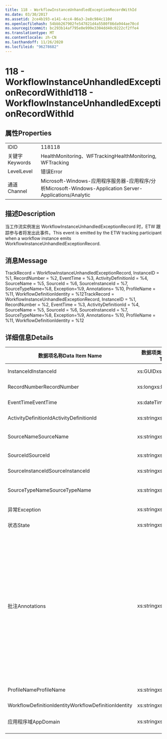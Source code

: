 ```yaml
---
title: 118 - WorkflowInstanceUnhandledExceptionRecordWithId
ms.date: 03/30/2017
ms.assetid: 2ce4b193-e141-4cc4-86a3-2e8c984c110d
ms.openlocfilehash: 54bbb267902fe547821d4a5580f86da944ae70cd
ms.sourcegitcommit: bc293b14af795e0e999e3304dd40c0222cf2ffe4
ms.translationtype: MT
ms.contentlocale: zh-CN
ms.lasthandoff: 11/26/2020
ms.locfileid: "96278682"
---
```

# <a name="118---workflowinstanceunhandledexceptionrecordwithid"></a><span data-ttu-id="5fb87-102">118 - WorkflowInstanceUnhandledExceptionRecordWithId</span><span class="sxs-lookup"><span data-stu-id="5fb87-102">118 - WorkflowInstanceUnhandledExceptionRecordWithId</span></span>

## <a name="properties"></a><span data-ttu-id="5fb87-103">属性</span><span class="sxs-lookup"><span data-stu-id="5fb87-103">Properties</span></span>  
  
|||  
|-|-|  
|<span data-ttu-id="5fb87-104">ID</span><span class="sxs-lookup"><span data-stu-id="5fb87-104">ID</span></span>|<span data-ttu-id="5fb87-105">118</span><span class="sxs-lookup"><span data-stu-id="5fb87-105">118</span></span>|  
|<span data-ttu-id="5fb87-106">关键字</span><span class="sxs-lookup"><span data-stu-id="5fb87-106">Keywords</span></span>|<span data-ttu-id="5fb87-107">HealthMonitoring、WFTracking</span><span class="sxs-lookup"><span data-stu-id="5fb87-107">HealthMonitoring, WFTracking</span></span>|  
|<span data-ttu-id="5fb87-108">Level</span><span class="sxs-lookup"><span data-stu-id="5fb87-108">Level</span></span>|<span data-ttu-id="5fb87-109">错误</span><span class="sxs-lookup"><span data-stu-id="5fb87-109">Error</span></span>|  
|<span data-ttu-id="5fb87-110">通道</span><span class="sxs-lookup"><span data-stu-id="5fb87-110">Channel</span></span>|<span data-ttu-id="5fb87-111">Microsoft-Windows-应用程序服务器-应用程序/分析</span><span class="sxs-lookup"><span data-stu-id="5fb87-111">Microsoft-Windows-Application Server-Applications/Analytic</span></span>|  
  
## <a name="description"></a><span data-ttu-id="5fb87-112">描述</span><span class="sxs-lookup"><span data-stu-id="5fb87-112">Description</span></span>  

 <span data-ttu-id="5fb87-113">当工作流实例发出 WorkflowInstanceUnhandledExceptionRecord 时，ETW 跟踪参与者将发出此事件。</span><span class="sxs-lookup"><span data-stu-id="5fb87-113">This event is emitted by the ETW tracking participant when a workflow instance emits WorkflowInstanceUnhandledExceptionRecord.</span></span>  
  
## <a name="message"></a><span data-ttu-id="5fb87-114">消息</span><span class="sxs-lookup"><span data-stu-id="5fb87-114">Message</span></span>  

 <span data-ttu-id="5fb87-115">TrackRecord = WorkflowInstanceUnhandledExceptionRecord, InstanceID = %1, RecordNumber = %2, EventTime = %3, ActivityDefinitionId = %4, SourceName = %5, SourceId = %6, SourceInstanceId = %7, SourceTypeName=%8, Exception=%9, Annotations= %10, ProfileName = %11, WorkflowDefinitionIdentity = %12</span><span class="sxs-lookup"><span data-stu-id="5fb87-115">TrackRecord = WorkflowInstanceUnhandledExceptionRecord, InstanceID = %1, RecordNumber = %2, EventTime = %3, ActivityDefinitionId = %4, SourceName = %5, SourceId = %6, SourceInstanceId = %7, SourceTypeName=%8, Exception=%9,  Annotations= %10, ProfileName = %11, WorkflowDefinitionIdentity = %12</span></span>  
  
## <a name="details"></a><span data-ttu-id="5fb87-116">详细信息</span><span class="sxs-lookup"><span data-stu-id="5fb87-116">Details</span></span>  
  
|<span data-ttu-id="5fb87-117">数据项名称</span><span class="sxs-lookup"><span data-stu-id="5fb87-117">Data Item Name</span></span>|<span data-ttu-id="5fb87-118">数据项类型</span><span class="sxs-lookup"><span data-stu-id="5fb87-118">Data Item Type</span></span>|<span data-ttu-id="5fb87-119">描述</span><span class="sxs-lookup"><span data-stu-id="5fb87-119">Description</span></span>|  
|--------------------|--------------------|-----------------|  
|<span data-ttu-id="5fb87-120">InstanceId</span><span class="sxs-lookup"><span data-stu-id="5fb87-120">InstanceId</span></span>|<span data-ttu-id="5fb87-121">xs:GUID</span><span class="sxs-lookup"><span data-stu-id="5fb87-121">xs:GUID</span></span>|<span data-ttu-id="5fb87-122">工作流的实例 ID</span><span class="sxs-lookup"><span data-stu-id="5fb87-122">The instance id for the workflow</span></span>|  
|<span data-ttu-id="5fb87-123">RecordNumber</span><span class="sxs-lookup"><span data-stu-id="5fb87-123">RecordNumber</span></span>|<span data-ttu-id="5fb87-124">xs:long</span><span class="sxs-lookup"><span data-stu-id="5fb87-124">xs:long</span></span>|<span data-ttu-id="5fb87-125">发出的记录的序列号</span><span class="sxs-lookup"><span data-stu-id="5fb87-125">The sequence number of the emitted record</span></span>|  
|<span data-ttu-id="5fb87-126">EventTime</span><span class="sxs-lookup"><span data-stu-id="5fb87-126">EventTime</span></span>|<span data-ttu-id="5fb87-127">xs:dateTime</span><span class="sxs-lookup"><span data-stu-id="5fb87-127">xs:dateTime</span></span>|<span data-ttu-id="5fb87-128">发出该事件时的 UTC 时间</span><span class="sxs-lookup"><span data-stu-id="5fb87-128">The time in UTC when the event was emitted</span></span>|  
|<span data-ttu-id="5fb87-129">ActivityDefinitionId</span><span class="sxs-lookup"><span data-stu-id="5fb87-129">ActivityDefinitionId</span></span>|<span data-ttu-id="5fb87-130">xs:string</span><span class="sxs-lookup"><span data-stu-id="5fb87-130">xs:string</span></span>|<span data-ttu-id="5fb87-131">工作流中根活动的名称</span><span class="sxs-lookup"><span data-stu-id="5fb87-131">The name of the root activity in the workflow</span></span>|  
|<span data-ttu-id="5fb87-132">SourceName</span><span class="sxs-lookup"><span data-stu-id="5fb87-132">SourceName</span></span>|<span data-ttu-id="5fb87-133">xs:string</span><span class="sxs-lookup"><span data-stu-id="5fb87-133">xs:string</span></span>|<span data-ttu-id="5fb87-134">导致 unhandledException 的出错源活动的名称</span><span class="sxs-lookup"><span data-stu-id="5fb87-134">The source activity name that faulted resulting in the unhandledException</span></span>|  
|<span data-ttu-id="5fb87-135">SourceId</span><span class="sxs-lookup"><span data-stu-id="5fb87-135">SourceId</span></span>|<span data-ttu-id="5fb87-136">xs:string</span><span class="sxs-lookup"><span data-stu-id="5fb87-136">xs:string</span></span>|<span data-ttu-id="5fb87-137">出错源活动的活动 ID</span><span class="sxs-lookup"><span data-stu-id="5fb87-137">The activity id of the fault source activity</span></span>|  
|<span data-ttu-id="5fb87-138">SourceInstanceId</span><span class="sxs-lookup"><span data-stu-id="5fb87-138">SourceInstanceId</span></span>|<span data-ttu-id="5fb87-139">xs:string</span><span class="sxs-lookup"><span data-stu-id="5fb87-139">xs:string</span></span>|<span data-ttu-id="5fb87-140">出错源活动的活动实例 ID</span><span class="sxs-lookup"><span data-stu-id="5fb87-140">The activity instance id of the fault source activity</span></span>|  
|<span data-ttu-id="5fb87-141">SourceTypeName</span><span class="sxs-lookup"><span data-stu-id="5fb87-141">SourceTypeName</span></span>|<span data-ttu-id="5fb87-142">xs:string</span><span class="sxs-lookup"><span data-stu-id="5fb87-142">xs:string</span></span>|<span data-ttu-id="5fb87-143">导致 unhandledException 的出错源活动类型名称</span><span class="sxs-lookup"><span data-stu-id="5fb87-143">The source activity type name that faulted resulting in the unhandledException</span></span>|  
|<span data-ttu-id="5fb87-144">异常</span><span class="sxs-lookup"><span data-stu-id="5fb87-144">Exception</span></span>|<span data-ttu-id="5fb87-145">xs:string</span><span class="sxs-lookup"><span data-stu-id="5fb87-145">xs:string</span></span>|<span data-ttu-id="5fb87-146">未经处理的异常的异常详细信息</span><span class="sxs-lookup"><span data-stu-id="5fb87-146">The exception details for the unhandled exception</span></span>|  
|<span data-ttu-id="5fb87-147">状态</span><span class="sxs-lookup"><span data-stu-id="5fb87-147">State</span></span>|<span data-ttu-id="5fb87-148">xs:string</span><span class="sxs-lookup"><span data-stu-id="5fb87-148">xs:string</span></span>|<span data-ttu-id="5fb87-149">工作流的当前状态。</span><span class="sxs-lookup"><span data-stu-id="5fb87-149">The current state of the Workflow.</span></span>|  
|<span data-ttu-id="5fb87-150">批注</span><span class="sxs-lookup"><span data-stu-id="5fb87-150">Annotations</span></span>|<span data-ttu-id="5fb87-151">xs:string</span><span class="sxs-lookup"><span data-stu-id="5fb87-151">xs:string</span></span>|<span data-ttu-id="5fb87-152">已添加到此事件中的批注。</span><span class="sxs-lookup"><span data-stu-id="5fb87-152">The annotations that were added to this event.</span></span> <span data-ttu-id="5fb87-153">值存储在 xml 元素中，格式为 \<items> \< item name = "annotationName" type="System.String"> a \</item> \</items> 。</span><span class="sxs-lookup"><span data-stu-id="5fb87-153">The values are stored in an xml element in the format \<items>\< item name = "annotationName" type="System.String">annotationValue\</item>\</items>.</span></span> <span data-ttu-id="5fb87-154">如果未指定任何批注，则该字符串包含 \<items/> 。</span><span class="sxs-lookup"><span data-stu-id="5fb87-154">If no annotations are specified then the string contains \<items/>.</span></span> <span data-ttu-id="5fb87-155">ETW 事件大小受到 ETW 缓冲区大小或 ETW 事件最大负载的限制。</span><span class="sxs-lookup"><span data-stu-id="5fb87-155">The ETW event size is limited by the ETW buffer size or the max payload for an ETW event.</span></span> <span data-ttu-id="5fb87-156">如果事件的大小超过 ETW 限制，则通过删除批注并将批注值替换为 ... 来截断事件。 \<items> \</items></span><span class="sxs-lookup"><span data-stu-id="5fb87-156">If the size of the event exceeds the ETW limits, then the event is truncated by dropping the annotations and replacing the annotation value with \<items>...\</items>.</span></span>|  
|<span data-ttu-id="5fb87-157">ProfileName</span><span class="sxs-lookup"><span data-stu-id="5fb87-157">ProfileName</span></span>|<span data-ttu-id="5fb87-158">xs:string</span><span class="sxs-lookup"><span data-stu-id="5fb87-158">xs:string</span></span>|<span data-ttu-id="5fb87-159">导致发出此事件的跟踪配置文件的名称</span><span class="sxs-lookup"><span data-stu-id="5fb87-159">The name or the tracking profile that resulted in this event being emitted</span></span>|  
|<span data-ttu-id="5fb87-160">WorkflowDefinitionIdentity</span><span class="sxs-lookup"><span data-stu-id="5fb87-160">WorkflowDefinitionIdentity</span></span>|<span data-ttu-id="5fb87-161">xs:string</span><span class="sxs-lookup"><span data-stu-id="5fb87-161">xs:string</span></span>|<span data-ttu-id="5fb87-162">工作流定义 ID</span><span class="sxs-lookup"><span data-stu-id="5fb87-162">The workflow definition id</span></span>|  
|<span data-ttu-id="5fb87-163">应用程序域</span><span class="sxs-lookup"><span data-stu-id="5fb87-163">AppDomain</span></span>|<span data-ttu-id="5fb87-164">xs:string</span><span class="sxs-lookup"><span data-stu-id="5fb87-164">xs:string</span></span>|<span data-ttu-id="5fb87-165">由 AppDomain.CurrentDomain.FriendlyName 返回的字符串。</span><span class="sxs-lookup"><span data-stu-id="5fb87-165">The string returned by AppDomain.CurrentDomain.FriendlyName.</span></span>|
